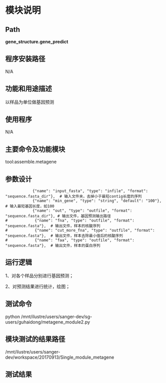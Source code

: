 
模块说明
==========================

Path
-----------

**gene_structure.gene_predict**

程序安装路径
-----------------------------------
N/A

功能和用途描述
-----------------------------------

以样品为单位做基因预测

使用程序
-----------------------------------

N/A

主要命令及功能模块
-----------------------------------

tool:assemble.metagene

参数设计
-----------------------------------

```
            {"name": "input_fasta", "type": "infile", "format": "sequence.fasta_dir"},  # 输入文件夹，去掉小于最短contig长度的序列
            {"name": "min_gene", "type": "string", "default": "100"},  # 输入最短基因长度，如100
            {"name": "out", "type": "outfile", "format": "sequence.fasta_dir"}, # 输出文件，基因预测输出路径
#            {"name": "fna", "type": "outfile", "format": "sequence.fasta"},  # 输出文件，样本的核酸序列
#            {"name": "cut_more_fna", "type": "outfile", "format": "sequence.fasta"},  # 输出文件，样本去除最小值后的核酸序列
#            {"name": "faa", "type": "outfile", "format": "sequence.fasta"},  # 输出文件，样本的蛋白序列
   ```


运行逻辑
-----------------------------------
1、对各个样品分别进行基因预测；

2、对预测结果进行统计，绘图；

测试命令
-----------------------------------
python /mnt/ilustre/users/sanger-dev/sg-users/guhaidong/metagene_module2.py

模块测试的结果路径
-----------------------------------
/mnt/ilustre/users/sanger-dev/workspace/20170913/Single_module_metagene

测试结果
-----------------------------------